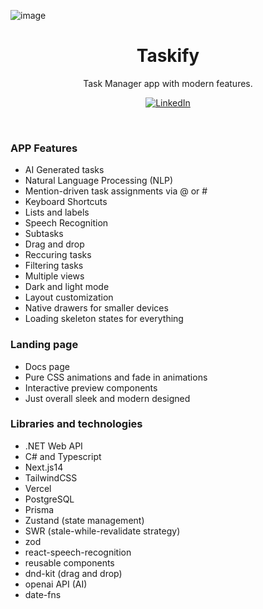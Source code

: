 ![image](https://github.com/mariangle/.taskify/assets/124585244/d4130585-5ea5-4f34-bfaf-ea8daf5cc7a0)

<p align="center">
  <a href="https://dottaskify.vercel.app/" target="_blank"></a>
    <h1 align="center">Taskify</h1>
  </a>
</p>

<p align="center">
  Task Manager app with modern features.
</p>

<p align="center">
  <a href="https://www.linkedin.com">
    <img src="https://img.shields.io/badge/-MariaLe-blue?style=plastic-square&logo=Linkedin&logoColor=white&link=https://www.linkedin.com/in/maria-nguyen-le/" alt="LinkedIn" />
  </a>
</p>
<br/>

### APP Features
- AI Generated tasks
- Natural Language Processing (NLP)
- Mention-driven task assignments via @ or #
- Keyboard Shortcuts
- Lists and labels
- Speech Recognition
- Subtasks
- Drag and drop
- Reccuring tasks
- Filtering tasks
- Multiple views
- Dark and light mode
- Layout customization
- Native drawers for smaller devices
- Loading skeleton states for everything

### Landing page
- Docs page
- Pure CSS animations and fade in animations 
- Interactive preview components
- Just overall sleek and modern designed

### Libraries and technologies
- .NET Web API
- C# and Typescript
- Next.js14
- TailwindCSS
- Vercel
- PostgreSQL
- Prisma
- Zustand (state management)
- SWR (stale-while-revalidate strategy)
- zod
- react-speech-recognition
- reusable components
- dnd-kit (drag and drop)
- openai API (AI)
- date-fns
